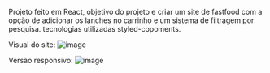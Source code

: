 Projeto feito em React, objetivo do projeto e criar um site de fastfood com a opção de adicionar os lanches no carrinho e um sistema de filtragem por pesquisa. tecnologias utilizadas styled-copoments.

Visual do site:
![image](https://user-images.githubusercontent.com/96635752/199023887-4a9fdec7-cefc-4f63-a6d6-b30e25af36cb.png)

Versão responsivo:
![image](https://user-images.githubusercontent.com/96635752/199024157-3028032c-7af9-49a3-bcb0-fe08d87e3d52.png)
